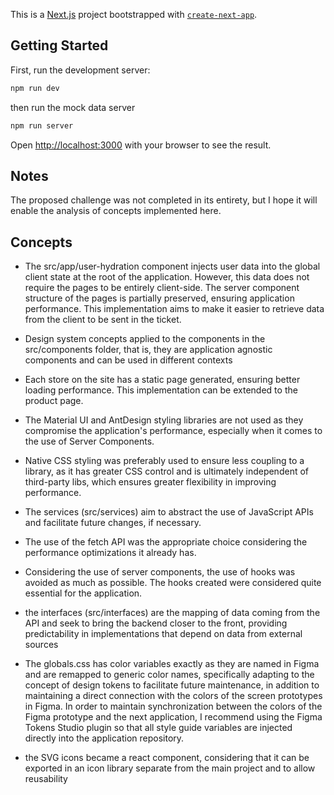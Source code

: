 This is a [Next.js](https://nextjs.org) project bootstrapped with [`create-next-app`](https://nextjs.org/docs/app/api-reference/cli/create-next-app).

## Getting Started

First, run the development server:

```bash
npm run dev
```

then run the mock data server

```bash
npm run server
```

Open [http://localhost:3000](http://localhost:3000) with your browser to see the result.

## Notes

The proposed challenge was not completed in its entirety, but I hope it will enable the analysis of concepts implemented here.

## Concepts

- The src/app/user-hydration component injects user data into the global client state at the root of the application. However, this data does not require the pages to be entirely client-side. The server component structure of the pages is partially preserved, ensuring application performance. This implementation aims to make it easier to retrieve data from the client to be sent in the ticket.

- Design system concepts applied to the components in the src/components folder, that is, they are application agnostic components and can be used in different contexts

- Each store on the site has a static page generated, ensuring better loading performance. This implementation can be extended to the product page.

- The Material UI and AntDesign styling libraries are not used as they compromise the application's performance, especially when it comes to the use of Server Components.

- Native CSS styling was preferably used to ensure less coupling to a library, as it has greater CSS control and is ultimately independent of third-party libs, which ensures greater flexibility in improving performance.

- The services (src/services) aim to abstract the use of JavaScript APIs and facilitate future changes, if necessary.

- The use of the fetch API was the appropriate choice considering the performance optimizations it already has.

- Considering the use of server components, the use of hooks was avoided as much as possible. The hooks created were considered quite essential for the application.

- the interfaces (src/interfaces) are the mapping of data coming from the API and seek to bring the backend closer to the front, providing predictability in implementations that depend on data from external sources

- The globals.css has color variables exactly as they are named in Figma and are remapped to generic color names, specifically adapting to the concept of design tokens to facilitate future maintenance, in addition to maintaining a direct connection with the colors of the screen prototypes in Figma. In order to maintain synchronization between the colors of the Figma prototype and the next application, I recommend using the Figma Tokens Studio plugin so that all style guide variables are injected directly into the application repository.

- the SVG icons became a react component, considering that it can be exported in an icon library separate from the main project and to allow reusability
